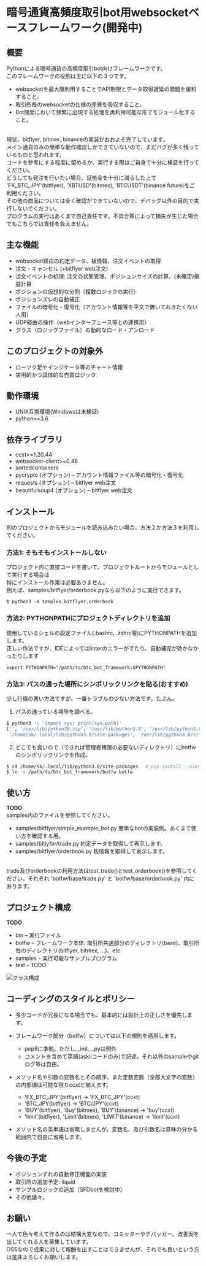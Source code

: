 # 暗号通貨高頻度取引bot用websocketベースフレームワーク(開発中)
## 概要
Pythonによる暗号通貨の高頻度取引bot向けフレームワークです。<br>
このフレームワークの役割は主に以下の３つです。
* websocketを最大限利用することでAPI制限とデータ取得遅延の問題を緩和すること。
* 取引所毎のwebsocketの仕様の差異を吸収すること。
* Bot開発において頻繁に出現する処理を再利用可能な形でモジュール化すること。
<br>
現状、bitflyer, bitmex, binanceの実装がおおよそ完了しています。<br>
メイン通貨のみの簡単な動作確認しかできていないので、まだバグが多く残っているものと思われます。<br>
コードを参考にする程度に留めるか、実行する際はご自身で十分に検証を行ってください。<br>
どうしても発注を行いたい場合、証拠金を十分に減らした上で
'FX_BTC_JPY'(bitflyer), 'XBTUSD'(bitmex), 'BTCUSDT'(binance future)をご利用ください。<br>
その他の商品については全く確認ができていないので、デバッグ以外の目的で実行しないでください。<br>
プログラムの実行はあくまで自己責任です。不具合等によって損失が生じた場合でもこちらでは責任を負えません。<br>

## 主な機能
* websocket経由の約定データ、板情報、注文イベントの取得
* 注文・キャンセル (+bitflyer web注文)
* 注文イベントの処理: 注文の状態管理、ポジションサイズの計算、(未確定)損益計算
* ポジションの仮想的な分割（複数ロジックの実行）
* ポジションズレの自動補正
* ファイルの暗号化・復号化（アカウント情報等を平文で置いておきたくない人用）
* UDP経由の操作（webインターフェース等との連携用）
* クラス（ロジックファイル）の動的なロード・アンロード

## このプロジェクトの対象外
* ローソク足やインジケータ等のチャート情報
* 実用的かつ具体的な売買ロジック

## 動作環境
* UNIX互換環境(Windowsは未検証)
* python>=3.6

## 依存ライブラリ
* ccxt>=1.20.44
* websocket-client>=0.48
* sortedcontainers
* pycrypto (オプション) – アカウント情報ファイル等の暗号化・復号化
* requests (オプション) – bitflyer web注文
* beautifulsoup4 (オプション) – bitflyer web注文

## インストール
別のプロジェクトからモジュールを読み込みたい場合、方法２か方法３を利用してください。
### 方法1: そもそもインストールしない<br>
プロジェクト内に直接コードを書いて、プロジェクトルートからモジュールとして実行する場合は<br>
特にインストール作業は必要ありません。<br>
例えば、samples/bitflyer/orderbook.pyなら以下のように実行できます。
```
$ python3 -m samples.bitflyer.orderbook
```

### 方法2: PYTHONPATHにプロジェクトディレクトリを追加<br>
使用しているシェルの設定ファイル(.bashrc, .zshrc等)にPYTHONPATHを追加します。<br>
正しい作法ですが、IDEによってはlinterのエラーがでたり、自動補完が効かなかったりします<br>
```
export PYTHONPATH="/path/to/btc_bot_framework:$PYTHONPATH"
```

### 方法3: パスの通った場所にシンボリックリンクを貼る(おすすめ)<br>
少し行儀の悪い方法ですが、一番トラブルの少ない方法です。たぶん。
1. パスの通っている場所を調べる。
```sh
$ python3 -c 'import sys; print(sys.path)'
['', '/usr/lib/python38.zip', '/usr/lib/python3.8', '/usr/lib/python3.8/lib-dynload',
 '/home/sk/.local/lib/python3.8/site-packages', '/usr/lib/python3.8/site-packages']
```
2. どこでも良いので（できれば管理者権限の必要ないディレクトリ）にbotfwのシンボリックリンクを作成。
```sh
$ cd /home/sk/.local/lib/python3.8/site-packages　 # pip install --user で使われるディレクトリ
$ ln -s /path/to/btc_bot_framework/botfw botfw
```

## 使い方
**TODO**<br>
samples内のファイルを参照してください。
* samples/bitflyer/simple_example_bot.py 簡単なbotの実装例。あくまで使い方を確認する用。
* samples/bitlyfer/trade.py 約定データを取得して表示します。
* samples/bitflyer/orderbook.py 板情報を取得して表示します。
<br>
trade及びorderbookの利用方法はtest_trade()とtest_orderbook()を参照してください。それぞれ 'botfw/base/trade.py' と 'botfw/base/orderbook.py' 内にあります。

## プロジェクト構成
**TODO**<br>
* bin – 実行ファイル
* botfw – フレームワーク本体: 取引所共通部分のディレクトリ(base)、取引所毎のディレクトリ(bitflyer, bitmex, ...)、etc
* samples – 実行可能なサンプルプログラム
* test – TODO

![クラス構成](https://docs.google.com/drawings/d/e/2PACX-1vQ-_dnl_sqlpbMiK-RdnFiqHG1rWjP6kFax4v6OA9OkTGxKJn1kwFcKpmnjidZ6SDdw8qk4NiTMEOAp/pub?w=818&h=711)

## コーディングのスタイルとポリシー
* 多少コードが冗長になる場合でも、基本的には設計上の正しさを優先します。
* フレームワーク部分（botfw）については以下の規則を適用します。
    * pep8に準拠。ただし__init__.pyは例外
    * コメントを含めて英語(askiiコードのみ)で記述。それ以外のsampleやgitログ等は自由。
* メソッド名や引数の変数名とその順序、また定数変数（全部大文字の変数）の内部値は可能な限りccxtと揃えます。
    * 'FX_BTC_JPY'(bitflyer) -> 'FX_BTC_JPY'(ccxt)
    * 'BTC_JPY(bitflyer) -> 'BTC/JPY'(ccxt)
    * 'BUY'(bitflyer), 'Buy'(bitmex), 'BUY'(binance) -> 'buy'(ccxt)
    * 'limit'(bitflyer), 'Limit'(bitmex), 'LIMIT'(binance) -> 'limit'(ccxt)

* メソッド名の英単語は省略しませんが、変数名、及び引数名は意味の分かる範囲内で自由に省略します。


## 今後の予定
* ポジションずれの自動修正機能の実装
* 取引所の追加予定: liquid
* サンプルロジックの追加（SFDbotを検討中）
* その他諸々。

## お願い
一人で色々考えて作るのは結構大変なので、コミッターやデバッガー、改善案を出してくれる人を募集しています。<br>
OSSなので成果に対して報酬を出すことはできませんが、それでも良いという方は是非よろしくお願いします。
